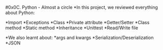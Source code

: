 #0x0C. Python - Almost a circle
*In this project, we reviewed everything about Python:

*Import
*Exceptions
*Class
*Private attribute
*Getter/Setter
*Class method
*Static method
*Inheritance
*Unittest
*Read/Write file

*We also learnt about:
*args and kwargs
*Serialization/Deserialization
*JSON

